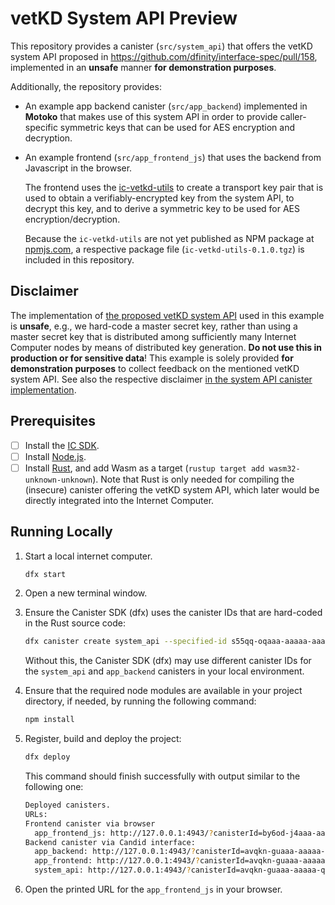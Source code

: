 # vetKD System API Preview

This repository provides a canister (`src/system_api`) that offers the vetKD system API proposed in https://github.com/dfinity/interface-spec/pull/158, implemented in an **unsafe** manner **for demonstration purposes**.

Additionally, the repository provides:
* An example app backend canister (`src/app_backend`) implemented in **Motoko** that makes use of this system API in order to provide caller-specific symmetric keys that can be used for AES encryption and decryption.

* An example frontend (`src/app_frontend_js`) that uses the backend from Javascript in the browser.

  The frontend uses the [ic-vetkd-utils](https://github.com/dfinity/ic/tree/master/packages/ic-vetkd-utils) to create a transport key pair that is used to obtain a verifiably-encrypted key from the system API, to decrypt this key, and to derive a symmetric key to be used for AES encryption/decryption.
  
  Because the `ic-vetkd-utils` are not yet published as NPM package at [npmjs.com](https://npmjs.com), a respective package file (`ic-vetkd-utils-0.1.0.tgz`) is included in this repository.

## Disclaimer

The implementation of [the proposed vetKD system API](https://github.com/dfinity/interface-spec/pull/158) used in this example is **unsafe**, e.g., we hard-code a master secret key, rather than using a master secret key that is distributed among sufficiently many Internet Computer nodes by means of distributed key generation. **Do not use this in production or for sensitive data**! This example is solely provided **for demonstration purposes** to collect feedback on the mentioned vetKD system API. See also the respective disclaimer [in the system API canister implementation](https://github.com/dfinity/examples/blob/master/rust/vetkd/src/system_api/src/lib.rs#L19-L26).

## Prerequisites
- [ ] Install the [IC SDK](https://internetcomputer.org/docs/current/developer-docs/setup/install/).
- [ ] Install [Node.js](https://nodejs.org/en/download/).
- [ ] Install [Rust](https://www.rust-lang.org/tools/install), and add Wasm as a target (`rustup target add wasm32-unknown-unknown`). Note that Rust is only needed for compiling the (insecure) canister offering the vetKD system API, which later would be directly integrated into the Internet Computer.

## Running Locally

1. Start a local internet computer.

   ```sh
   dfx start
   ```

1. Open a new terminal window.

1. Ensure the Canister SDK (dfx) uses the canister IDs that are hard-coded in the Rust source code:

   ```sh
   dfx canister create system_api --specified-id s55qq-oqaaa-aaaaa-aaakq-cai
   ```

   Without this, the Canister SDK (dfx) may use different canister IDs for the `system_api` and `app_backend` canisters in your local environment.

1. Ensure that the required node modules are available in your project directory, if needed, by running the following command:

   ```sh
   npm install
   ```

1. Register, build and deploy the project:

   ```sh
   dfx deploy
   ```

   This command should finish successfully with output similar to the following one:

   ```sh
   Deployed canisters.
   URLs:
   Frontend canister via browser
     app_frontend_js: http://127.0.0.1:4943/?canisterId=by6od-j4aaa-aaaaa-qaadq-cai
   Backend canister via Candid interface:
     app_backend: http://127.0.0.1:4943/?canisterId=avqkn-guaaa-aaaaa-qaaea-cai&id=tcvdh-niaaa-aaaaa-aaaoa-cai
     app_frontend: http://127.0.0.1:4943/?canisterId=avqkn-guaaa-aaaaa-qaaea-cai&id=b77ix-eeaaa-aaaaa-qaada-cai
     system_api: http://127.0.0.1:4943/?canisterId=avqkn-guaaa-aaaaa-qaaea-cai&id=s55qq-oqaaa-aaaaa-aaakq-cai
   ```

1. Open the printed URL for the `app_frontend_js` in your browser.
